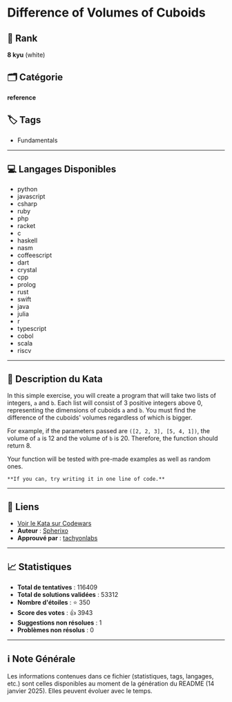 # Difference of Volumes of Cuboids

## 🏅 Rank
**8 kyu** (white)

## 🗂️ Catégorie
**reference**

## 🏷️ Tags
- Fundamentals

---

## 💻 Langages Disponibles
- python
- javascript
- csharp
- ruby
- php
- racket
- c
- haskell
- nasm
- coffeescript
- dart
- crystal
- cpp
- prolog
- rust
- swift
- java
- julia
- r
- typescript
- cobol
- scala
- riscv

---

## 📜 Description du Kata

In this simple exercise, you will create a program that will take two lists of integers, `a` and `b`. Each list will consist of 3 positive integers above 0, representing the dimensions of cuboids `a` and `b`. You must find the difference of the cuboids' volumes regardless of which is bigger.

For example, if the parameters passed are `([2, 2, 3], [5, 4, 1])`, the volume of `a` is 12 and the volume of `b` is 20. Therefore, the function should return 8.

Your function will be tested with pre-made examples as well as random ones.
~~~if-not:cobol
**If you can, try writing it in one line of code.**
~~~


---

## 🔗 Liens
- [Voir le Kata sur Codewars](https://www.codewars.com/kata/58cb43f4256836ed95000f97)
- **Auteur** : [Spherixo](https://www.codewars.com/users/Spherixo)
- **Approuvé par** : [tachyonlabs](https://www.codewars.com/users/tachyonlabs)

---

## 📈 Statistiques
- **Total de tentatives** : 116409
- **Total de solutions validées** : 53312
- **Nombre d'étoiles** : ⭐ 350
- **Score des votes** : 👍 3943
- **Suggestions non résolues** : 1
- **Problèmes non résolus** : 0

---

## ℹ️ Note Générale
Les informations contenues dans ce fichier (statistiques, tags, langages, etc.) sont celles disponibles au moment de la génération du README (14 janvier 2025). Elles peuvent évoluer avec le temps.
